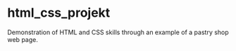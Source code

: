 # html_css_projekt

Demonstration of HTML and CSS skills through an example of a pastry shop web page.
